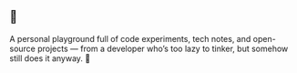 ## 👋

A personal playground full of code experiments, tech notes, and open-source projects — from a developer who’s too lazy to tinker, but somehow still does it anyway. 🤔

<!--
This is where a lazy developer stores code experiments, technical notes, and open-source attempts — mostly to avoid losing them… again.
An archive of code, chaos, and curiosity — brought to you by a developer who’d rather nap than debug, but still loves building cool stuff.

**6ems9/6ems9** is a ✨ _special_ ✨ repository because its `README.md` (this file) appears on your GitHub profile.

Here are some ideas to get you started:

- 🔭 I’m currently working on ...
- 🌱 I’m currently learning ...
- 👯 I’m looking to collaborate on ...
- 🤔 I’m looking for help with ...
- 💬 Ask me about ...
- 📫 How to reach me: ...
- 😄 Pronouns: ...
- ⚡ Fun fact: ...
-->


